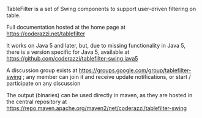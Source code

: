 TableFilter is a set of Swing components to support user-driven filtering on table.

Full documentation hosted at the home page at https://coderazzi.net/tablefilter

It works on Java 5 and later, but, due to missing functionality in Java 5, there is a version specific for Java 5, available at https://github.com/coderazzi/tablefilter-swing.java5

A discussion group exists at https://groups.google.com/group/tablefilter-swing ; any member can join it and receive update notifications, or start / participate on any discussion

The output (binaries) can be used directly in maven, as they are hosted in the central repository at https://repo.maven.apache.org/maven2/net/coderazzi/tablefilter-swing